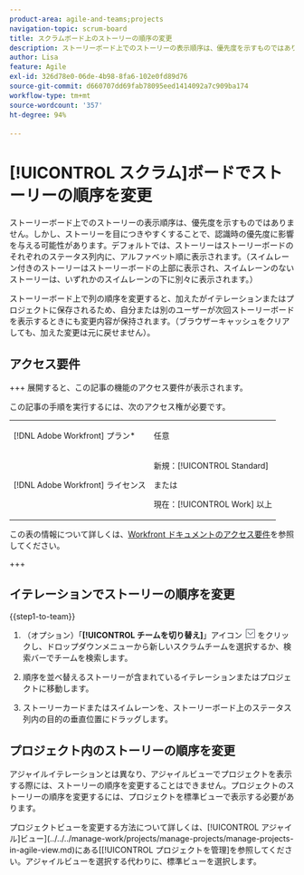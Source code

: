 ```yaml
---
product-area: agile-and-teams;projects
navigation-topic: scrum-board
title: スクラムボード上のストーリーの順序の変更
description: ストーリーボード上でのストーリーの表示順序は、優先度を示すものではありません。しかし、ストーリーを目につきやすくすることで、認識時の優先度に影響を与える可能性があります。デフォルトでは、ストーリーはストーリーボードのそれぞれの[!UICONTROL ステータス]列内に、アルファベット順に表示されます。
author: Lisa
feature: Agile
exl-id: 326d78e0-06de-4b98-8fa6-102e0fd89d76
source-git-commit: d660707dd69fab78095eed1414092a7c909ba174
workflow-type: tm+mt
source-wordcount: '357'
ht-degree: 94%

---
```


# [!UICONTROL スクラム]ボードでストーリーの順序を変更

ストーリーボード上でのストーリーの表示順序は、優先度を示すものではありません。しかし、ストーリーを目につきやすくすることで、認識時の優先度に影響を与える可能性があります。デフォルトでは、ストーリーはストーリーボードのそれぞれのステータス列内に、アルファベット順に表示されます。（スイムレーン付きのストーリーはストーリーボードの上部に表示され、スイムレーンのないストーリーは、いずれかのスイムレーンの下に別々に表示されます。）

ストーリーボード上で列の順序を変更すると、加えたがイテレーションまたはプロジェクトに保存されるため、自分または別のユーザーが次回ストーリーボードを表示するときにも変更内容が保持されます。（ブラウザーキャッシュをクリアしても、加えた変更は元に戻せません）。

## アクセス要件

+++ 展開すると、この記事の機能のアクセス要件が表示されます。

この記事の手順を実行するには、次のアクセス権が必要です。

<table style="table-layout:auto"> 
 <tbody> 
  <tr> 
   <td role="rowheader">[!DNL Adobe Workfront] プラン*</td> 
   <td> <p>任意</p> </td> 
  </tr> 
  <tr> 
   <td role="rowheader">[!DNL Adobe Workfront] ライセンス</td> 
   <td> <p>新規：[!UICONTROL Standard]</p> 
   または
   <p>現在：[!UICONTROL Work] 以上</p> </td> 
  </tr>
 </tbody> 
</table>

この表の情報について詳しくは、[Workfront ドキュメントのアクセス要件](/help/quicksilver/administration-and-setup/add-users/access-levels-and-object-permissions/access-level-requirements-in-documentation.md)を参照してください。

+++

## イテレーションでストーリーの順序を変更

{{step1-to-team}}

1. （オプション）「**[!UICONTROL チームを切り替え]**」アイコン ![チームを切り替えアイコン](assets/switch-team-icon.png) をクリックし、ドロップダウンメニューから新しいスクラムチームを選択するか、検索バーでチームを検索します。

1. 順序を並べ替えるストーリーが含まれているイテレーションまたはプロジェクトに移動します。
1. ストーリーカードまたはスイムレーンを、ストーリーボード上のステータス列内の目的の垂直位置にドラッグします。

## プロジェクト内のストーリーの順序を変更

アジャイルイテレーションとは異なり、アジャイルビューでプロジェクトを表示する際には、ストーリーの順序を変更することはできません。プロジェクトのストーリーの順序を変更するには、プロジェクトを標準ビューで表示する必要があります。

プロジェクトビューを変更する方法について詳しくは、[!UICONTROL アジャイル]ビュー](../../../manage-work/projects/manage-projects/manage-projects-in-agile-view.md)にある[[!UICONTROL プロジェクトを管理]を参照してください。アジャイルビューを選択する代わりに、標準ビューを選択します。
